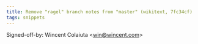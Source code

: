 ```yaml
---
title: Remove "ragel" branch notes from "master" (wikitext, 7fc34cf)
tags: snippets
---
```


Signed-off-by: Wincent Colaiuta &lt;win@wincent.com&gt;
